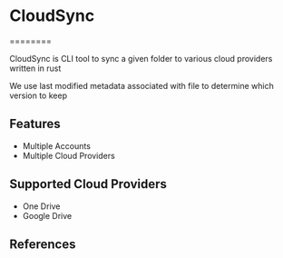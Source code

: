 # CloudSync
========

CloudSync is CLI tool to sync a given folder
to various cloud providers written in rust

We use last modified metadata associated with 
file to determine which version to keep

## Features

- Multiple Accounts
- Multiple Cloud Providers

## Supported Cloud Providers

- One Drive
- Google Drive

## References
